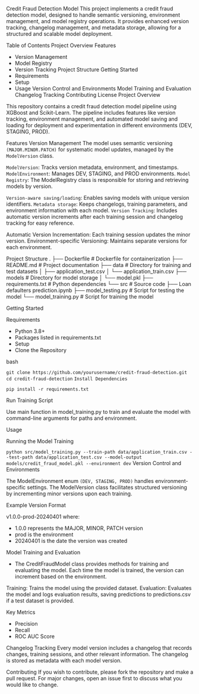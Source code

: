 Credit Fraud Detection Model
This project implements a credit fraud detection model, designed to handle semantic versioning, environment management, and model registry operations. It provides enhanced version tracking, changelog management, and metadata storage, allowing for a structured and scalable model deployment.

Table of Contents
Project Overview
Features
- Version Management
- Model Registry
- Version Tracking
Project Structure
Getting Started
- Requirements
- Setup
- Usage
Version Control and Environments
Model Training and Evaluation
Changelog Tracking
Contributing
License
Project Overview

This repository contains a credit fraud detection model pipeline using XGBoost and Scikit-Learn. The pipeline includes features like version tracking, environment management, and automated model saving and loading for deployment and experimentation in different environments (DEV, STAGING, PROD).

Features
Version Management
The model uses semantic versioning `(MAJOR.MINOR.PATCH)` for systematic model updates, managed by the `ModelVersion` class.

`ModelVersion`: Tracks version metadata, environment, and timestamps.
`ModelEnvironment`: Manages DEV, STAGING, and PROD environments.
`Model Registry`: The ModelRegistry class is responsible for storing and retrieving models by version.

`Version-aware saving/loading`: Enables saving models with unique version identifiers.
`Metadata storage`: Keeps changelogs, training parameters, and environment information with each model.
`Version Tracking`: Includes automatic version increments after each training session and changelog tracking for easy reference.

Automatic Version Incrementation: Each training session updates the minor version.
Environment-specific Versioning: Maintains separate versions for each environment.


Project Structure
.
├── Dockerfile               # Dockerfile for containerization
├── README.md                # Project documentation
├── data                     # Directory for training and test datasets
│   ├── application_test.csv
│   └── application_train.csv
├── models                   # Directory for model storage
│   └── model.pkl
├── requirements.txt         # Python dependencies
└── src                      # Source code
    ├── Loan defaulters prediction.ipynb
    ├── model_testing.py     # Script for testing the model
    └── model_training.py    # Script for training the model

Getting Started

Requirements
- Python 3.8+
- Packages listed in requirements.txt
- Setup
- Clone the Repository

bash

`git clone https://github.com/yourusername/credit-fraud-detection.git`
`cd credit-fraud-detection`
`Install Dependencies`

`pip install -r requirements.txt`

Run Training Script

Use main function in model_training.py to train and evaluate the model with command-line arguments for paths and environment.

Usage

Running the Model Training

`python src/model_training.py --train-path data/application_train.csv --test-path data/application_test.csv --model-output models/credit_fraud_model.pkl --environment dev`
Version Control and Environments

The ModelEnvironment enum `(DEV, STAGING, PROD)` handles environment-specific settings. The ModelVersion class facilitates structured versioning by incrementing minor versions upon each training.

Example Version Format

v1.0.0-prod-20240401 where:

- 1.0.0 represents the MAJOR, MINOR, PATCH version
- prod is the environment
- 20240401 is the date the version was created

Model Training and Evaluation
- The CreditFraudModel class provides methods for training and evaluating the model. Each time the model is trained, the version can increment based on the environment.

Training: Trains the model using the provided dataset.
Evaluation: Evaluates the model and logs evaluation results, saving predictions to predictions.csv if a test dataset is provided.

Key Metrics
- Precision
- Recall
- ROC AUC Score

Changelog Tracking
Every model version includes a changelog that records changes, training sessions, and other relevant information. The changelog is stored as metadata with each model version.

Contributing
If you wish to contribute, please fork the repository and make a pull request. For major changes, open an issue first to discuss what you would like to change.

